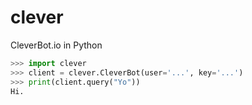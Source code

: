 # clever
CleverBot.io in Python

```python
>>> import clever
>>> client = clever.CleverBot(user='...', key='...')
>>> print(client.query("Yo"))
Hi.
```
